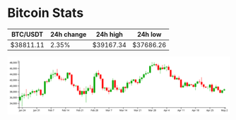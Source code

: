 # Bitcoin Stats

BTC/USDT|24h change|24h high|24h low|
|---|---|---|---|
|$38811.11|2.35%|$39167.34|$37686.26|

<img src="./chart.svg">
